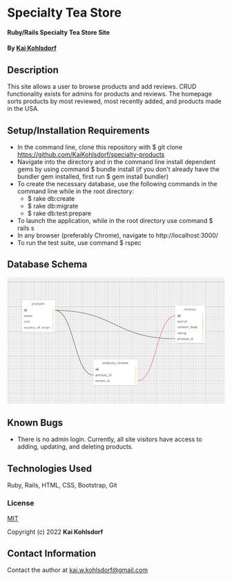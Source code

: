 # Specialty Tea Store

#### Ruby/Rails Specialty Tea Store Site 

#### By [Kai Kohlsdorf](http://github.com/KaiKohlsdorf)

## Description

This site allows a user to browse products and add reviews. CRUD functionality exists for admins for products and reviews. The homepage sorts products by most reviewed, most recently added, and products made in the USA.

## Setup/Installation Requirements

* In the command line, clone this repository with $ git clone https://github.com/KaiKohlsdorf/specialty-products
* Navigate into the directory and in the command line install dependent gems by using command $ bundle install (if you don't already have the bundler gem installed, first run $ gem install bundler)
* To create the necessary database, use the following commands in the command line while in the root directory:
  * $ rake db:create
  * $ rake db:migrate
  * $ rake db:test:prepare
* To launch the application, while in the root directory use command $ rails s
* In any browser (preferably Chrome), navigate to http://localhost:3000/
* To run the test suite, use command $ rspec

## Database Schema

![database schema tea store](/app/assets/images/Screen%20Shot%202022-10-21%20at%2010.43.12%20PM.png)

## Known Bugs

* There is no admin login. Currently, all site visitors have access to adding, updating, and deleting products.

## Technologies Used

Ruby, Rails, HTML, CSS, Bootstrap, Git

### License

[MIT](https://github.com/KaiKohlsdorf/specialty_products/blob/main/LICENSE)

Copyright (c) 2022 **Kai Kohlsdorf**

## Contact Information

Contact the author at kai.w.kohlsdorf@gmail.com 